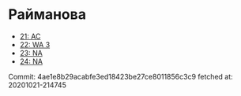 # Райманова
- [21: AC](21.md)
- [22: WA 3](22.md)
- [23: NA](23.md)
- [24: NA](24.md)

Commit: 4ae1e8b29acabfe3ed18423be27ce8011856c3c9
 fetched at: 20201021-214745
